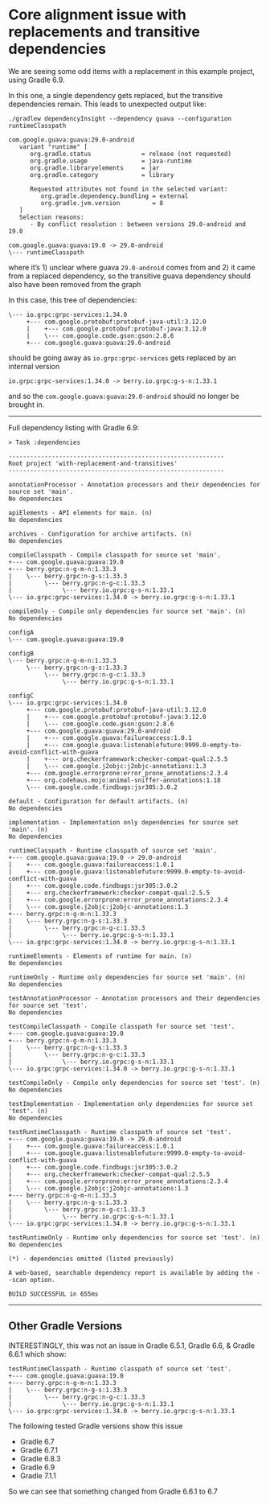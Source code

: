 # Core alignment issue with replacements and transitive dependencies

We are seeing some odd items with a replacement in this example project, using Gradle 6.9.

In this one, a single dependency gets replaced, but the transitive dependencies remain. This leads to unexpected output like:

```
./gradlew dependencyInsight --dependency guava --configuration runtimeClasspath
```

```
com.google.guava:guava:29.0-android
   variant "runtime" [
      org.gradle.status              = release (not requested)
      org.gradle.usage               = java-runtime
      org.gradle.libraryelements     = jar
      org.gradle.category            = library

      Requested attributes not found in the selected variant:
         org.gradle.dependency.bundling = external
         org.gradle.jvm.version         = 8
   ]
   Selection reasons:
      - By conflict resolution : between versions 29.0-android and 19.0

com.google.guava:guava:19.0 -> 29.0-android
\--- runtimeClasspath
```

where it’s 1) unclear where guava `29.0-android` comes from and 2) it came from a replaced dependency, so the transitive guava dependency should also have been removed from the graph

In this case, this tree of dependencies:
```
\--- io.grpc:grpc-services:1.34.0
     +--- com.google.protobuf:protobuf-java-util:3.12.0
     |    +--- com.google.protobuf:protobuf-java:3.12.0
     |    \--- com.google.code.gson:gson:2.8.6
     +--- com.google.guava:guava:29.0-android
```
should be going away as `io.grpc:grpc-services` gets replaced by an internal version
```
io.grpc:grpc-services:1.34.0 -> berry.io.grpc:g-s-n:1.33.1
```
and so the `com.google.guava:guava:29.0-android` should no longer be brought in.

------

Full dependency listing with Gradle 6.9:
```
> Task :dependencies

------------------------------------------------------------
Root project 'with-replacement-and-transitives'
------------------------------------------------------------

annotationProcessor - Annotation processors and their dependencies for source set 'main'.
No dependencies

apiElements - API elements for main. (n)
No dependencies

archives - Configuration for archive artifacts. (n)
No dependencies

compileClasspath - Compile classpath for source set 'main'.
+--- com.google.guava:guava:19.0
+--- berry.grpc:n-g-m-n:1.33.3
|    \--- berry.grpc:n-g-s:1.33.3
|         \--- berry.grpc:n-g-c:1.33.3
|              \--- berry.io.grpc:g-s-n:1.33.1
\--- io.grpc:grpc-services:1.34.0 -> berry.io.grpc:g-s-n:1.33.1

compileOnly - Compile only dependencies for source set 'main'. (n)
No dependencies

configA
\--- com.google.guava:guava:19.0

configB
\--- berry.grpc:n-g-m-n:1.33.3
     \--- berry.grpc:n-g-s:1.33.3
          \--- berry.grpc:n-g-c:1.33.3
               \--- berry.io.grpc:g-s-n:1.33.1

configC
\--- io.grpc:grpc-services:1.34.0
     +--- com.google.protobuf:protobuf-java-util:3.12.0
     |    +--- com.google.protobuf:protobuf-java:3.12.0
     |    \--- com.google.code.gson:gson:2.8.6
     +--- com.google.guava:guava:29.0-android
     |    +--- com.google.guava:failureaccess:1.0.1
     |    +--- com.google.guava:listenablefuture:9999.0-empty-to-avoid-conflict-with-guava
     |    +--- org.checkerframework:checker-compat-qual:2.5.5
     |    \--- com.google.j2objc:j2objc-annotations:1.3
     +--- com.google.errorprone:error_prone_annotations:2.3.4
     +--- org.codehaus.mojo:animal-sniffer-annotations:1.18
     \--- com.google.code.findbugs:jsr305:3.0.2

default - Configuration for default artifacts. (n)
No dependencies

implementation - Implementation only dependencies for source set 'main'. (n)
No dependencies

runtimeClasspath - Runtime classpath of source set 'main'.
+--- com.google.guava:guava:19.0 -> 29.0-android
|    +--- com.google.guava:failureaccess:1.0.1
|    +--- com.google.guava:listenablefuture:9999.0-empty-to-avoid-conflict-with-guava
|    +--- com.google.code.findbugs:jsr305:3.0.2
|    +--- org.checkerframework:checker-compat-qual:2.5.5
|    +--- com.google.errorprone:error_prone_annotations:2.3.4
|    \--- com.google.j2objc:j2objc-annotations:1.3
+--- berry.grpc:n-g-m-n:1.33.3
|    \--- berry.grpc:n-g-s:1.33.3
|         \--- berry.grpc:n-g-c:1.33.3
|              \--- berry.io.grpc:g-s-n:1.33.1
\--- io.grpc:grpc-services:1.34.0 -> berry.io.grpc:g-s-n:1.33.1

runtimeElements - Elements of runtime for main. (n)
No dependencies

runtimeOnly - Runtime only dependencies for source set 'main'. (n)
No dependencies

testAnnotationProcessor - Annotation processors and their dependencies for source set 'test'.
No dependencies

testCompileClasspath - Compile classpath for source set 'test'.
+--- com.google.guava:guava:19.0
+--- berry.grpc:n-g-m-n:1.33.3
|    \--- berry.grpc:n-g-s:1.33.3
|         \--- berry.grpc:n-g-c:1.33.3
|              \--- berry.io.grpc:g-s-n:1.33.1
\--- io.grpc:grpc-services:1.34.0 -> berry.io.grpc:g-s-n:1.33.1

testCompileOnly - Compile only dependencies for source set 'test'. (n)
No dependencies

testImplementation - Implementation only dependencies for source set 'test'. (n)
No dependencies

testRuntimeClasspath - Runtime classpath of source set 'test'.
+--- com.google.guava:guava:19.0 -> 29.0-android
|    +--- com.google.guava:failureaccess:1.0.1
|    +--- com.google.guava:listenablefuture:9999.0-empty-to-avoid-conflict-with-guava
|    +--- com.google.code.findbugs:jsr305:3.0.2
|    +--- org.checkerframework:checker-compat-qual:2.5.5
|    +--- com.google.errorprone:error_prone_annotations:2.3.4
|    \--- com.google.j2objc:j2objc-annotations:1.3
+--- berry.grpc:n-g-m-n:1.33.3
|    \--- berry.grpc:n-g-s:1.33.3
|         \--- berry.grpc:n-g-c:1.33.3
|              \--- berry.io.grpc:g-s-n:1.33.1
\--- io.grpc:grpc-services:1.34.0 -> berry.io.grpc:g-s-n:1.33.1

testRuntimeOnly - Runtime only dependencies for source set 'test'. (n)
No dependencies

(*) - dependencies omitted (listed previously)

A web-based, searchable dependency report is available by adding the --scan option.

BUILD SUCCESSFUL in 655ms
```


--------

## Other Gradle Versions

INTERESTINGLY, this was not an issue in Gradle 6.5.1, Gradle 6.6, & Gradle 6.6.1 which show:
```
testRuntimeClasspath - Runtime classpath of source set 'test'.
+--- com.google.guava:guava:19.0
+--- berry.grpc:n-g-m-n:1.33.3
|    \--- berry.grpc:n-g-s:1.33.3
|         \--- berry.grpc:n-g-c:1.33.3
|              \--- berry.io.grpc:g-s-n:1.33.1
\--- io.grpc:grpc-services:1.34.0 -> berry.io.grpc:g-s-n:1.33.1
```

The following tested Gradle versions show this issue 
- Gradle 6.7
- Gradle 6.7.1
- Gradle 6.8.3
- Gradle 6.9
- Gradle 7.1.1

So we can see that something changed from Gradle 6.6.1 to 6.7